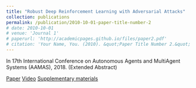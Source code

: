 ```yaml
---
title: "Robust Deep Reinforcement Learning with Adversarial Attacks"
collection: publications
permalink: /publication/2010-10-01-paper-title-number-2
# date: 2010-10-01
# venue: 'Journal 1'
# paperurl: 'http://academicpages.github.io/files/paper2.pdf'
# citation: 'Your Name, You. (2010). &quot;Paper Title Number 2.&quot; <i>Journal 1</i>. 1(2).'
---
```

In 17th International Conference on Autonomous Agents and MultiAgent Systems (AAMAS), 2018. (Extended Abstract)

[Paper](https://arxiv.org/abs/1712.03632) [Video](https://www.youtube.com/watch?v=8xPaca3cjEU) [Supplementary materials](https://shuijing725.github.io/files/Supplementary_for_Robust_Deep_Reinforcement_Learning_with_Adversarial_Attacks.pdf)
